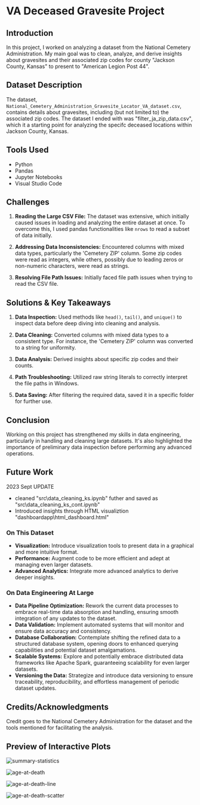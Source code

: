 
# VA Deceased Gravesite Project

## Introduction

In this project, I worked on analyzing a dataset from the National Cemetery Administration. My main goal was to clean, analyze, and derive insights about gravesites and their associated zip codes for county "Jackson County, Kansas" to present to "American Legion Post 44".

## Dataset Description

The dataset, `National_Cemetery_Administration_Gravesite_Locator_VA_dataset.csv`, contains details about gravesites, including (but not limited to) the associated zip codes. The dataset I ended with was "filter_ja_zip_data.csv", which it a starting point for analyzing the specifc deceased locations within Jackson County, Kansas.

## Tools Used

- Python
- Pandas
- Jupyter Notebooks
- Visual Studio Code

## Challenges

1. **Reading the Large CSV File:** The dataset was extensive, which initially caused issues in loading and analyzing the entire dataset at once. To overcome this, I used pandas functionalities like `nrows` to read a subset of data initially.

2. **Addressing Data Inconsistencies:** Encountered columns with mixed data types, particularly the 'Cemetery ZIP' column. Some zip codes were read as integers, while others, possibly due to leading zeros or non-numeric characters, were read as strings.

3. **Resolving File Path Issues:** Initially faced file path issues when trying to read the CSV file.

## Solutions & Key Takeaways

1. **Data Inspection:** Used methods like `head()`, `tail()`, and `unique()` to inspect data before deep diving into cleaning and analysis.

2. **Data Cleaning:** Converted columns with mixed data types to a consistent type. For instance, the 'Cemetery ZIP' column was converted to a string for uniformity.

3. **Data Analysis:** Derived insights about specific zip codes and their counts.

4. **Path Troubleshooting:** Utilized raw string literals to correctly interpret the file paths in Windows.

5. **Data Saving:** After filtering the required data, saved it in a specific folder for further use.

## Conclusion

Working on this project has strengthened my skills in data engineering, particularly in handling and cleaning large datasets. It's also highlighted the importance of preliminary data inspection before performing any advanced operations.

## Future Work
2023 Sept UPDATE
 - cleaned "src\data_cleaning_ks.ipynb" futher and saved as "src\data_cleaning_ks_cont.ipynb"
 - Introduced insights through HTML visualiztion "dashboardapp\html_dashboard.html"

### On This Dataset
- **Visualization:** Introduce visualization tools to present data in a graphical and more intuitive format.
- **Performance:** Augment code to be more efficient and adept at managing even larger datasets.
- **Advanced Analytics:** Integrate more advanced analytics to derive deeper insights.

### On Data Engineering At Large
- **Data Pipeline Optimization:** Rework the current data processes to embrace real-time data absorption and handling, ensuring smooth integration of any updates to the dataset.
- **Data Validation:** Implement automated systems that will monitor and ensure data accuracy and consistency.
- **Database Collaboration:** Contemplate shifting the refined data to a structured database system, opening doors to enhanced querying capabilities and potential dataset amalgamations.
- **Scalable Systems:** Explore and potentially embrace distributed data frameworks like Apache Spark, guaranteeing scalability for even larger datasets.
- **Versioning the Data:** Strategize and introduce data versioning to ensure traceability, reproducibility, and effortless management of periodic dataset updates.

## Credits/Acknowledgments
Credit goes to the National Cemetery Administration for the dataset and the tools mentioned for facilitating the analysis.

## Preview of Interactive Plots

![summary-statistics](https://github.com/byeltnarb/VA-Gravesite-Data-Exploration/assets/78366874/49f7f613-c1d6-487f-a937-3acf3945dc4a)

![age-at-death](https://github.com/byeltnarb/VA-Gravesite-Data-Exploration/assets/78366874/39e16c3d-254a-41e1-8e13-8ca463413f65)

![age-at-death-line](https://github.com/byeltnarb/VA-Gravesite-Data-Exploration/assets/78366874/da252999-6f4b-42ae-9dc5-32ee3ae83306)

![age-at-death-scatter](https://github.com/byeltnarb/VA-Gravesite-Data-Exploration/assets/78366874/a55ee24c-1bda-4030-acbd-9c06ce19b99d)

